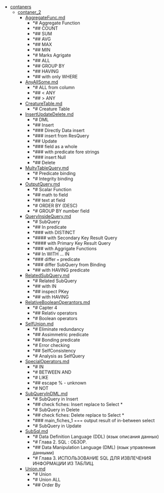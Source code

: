 - <a href = "E:\Node_projects\Node_Way\NBase\_Md\_Index\__Closer\_DB\_SQL\sql.ru_docs_sql\contaners\cat.contaners\dir.contaners.md">contaners</a>
    - <a href = "E:\Node_projects\Node_Way\NBase\_Md\_Index\__Closer\_DB\_SQL\sql.ru_docs_sql\contaners\contaner_2\cat.contaner_2\dir.contaner_2.md">contaner_2</a>
        - <a href = "E:\Node_projects\Node_Way\NBase\_Md\_Index\__Closer\_DB\_SQL\sql.ru_docs_sql\contaners\contaner_2\AggregateFunc.md">AggregateFunc.md</a>
            - *# Aggregate Function
            - *## COUNT 
            - *## SUM
            - *## AVG
            - *## MAX
            - *## MIN
            - *# Marks Agrigate
            - *## ALL 
            - *## GROUP BY
            - *## HAVING
            - *## with only WHERE
        - <a href = "E:\Node_projects\Node_Way\NBase\_Md\_Index\__Closer\_DB\_SQL\sql.ru_docs_sql\contaners\contaner_2\AnyAllSome.md">AnyAllSome.md</a>
            - *# ALL from column
            - *## < ANY 
            - *## > ANY
        - <a href = "E:\Node_projects\Node_Way\NBase\_Md\_Index\__Closer\_DB\_SQL\sql.ru_docs_sql\contaners\contaner_2\CreatureTable.md">CreatureTable.md</a>
            - *# Creature Table
        - <a href = "E:\Node_projects\Node_Way\NBase\_Md\_Index\__Closer\_DB\_SQL\sql.ru_docs_sql\contaners\contaner_2\InsertUpdateDelete.md">InsertUpdateDelete.md</a>
            - *# DML
            - *## Insert
            - *### Directly Data insert
            - *### insert from ResQuery
            - *## Update
            - *### field as a whole
            - *### with predicate fore strings
            - *### insert Null
            - *## Delete
        - <a href = "E:\Node_projects\Node_Way\NBase\_Md\_Index\__Closer\_DB\_SQL\sql.ru_docs_sql\contaners\contaner_2\MultyTableQuery.md">MultyTableQuery.md</a>
            - *# Predicate binding
            - *# Integrity binding
        - <a href = "E:\Node_projects\Node_Way\NBase\_Md\_Index\__Closer\_DB\_SQL\sql.ru_docs_sql\contaners\contaner_2\OutputQuery.md">OutputQuery.md</a>
            - *# Scalar Function
            - *## math to field
            - *## text at field
            - *# ORDER BY (DESC)
            - *# GROUP BY number field
        - <a href = "E:\Node_projects\Node_Way\NBase\_Md\_Index\__Closer\_DB\_SQL\sql.ru_docs_sql\contaners\contaner_2\QueryInsideQuery.md">QueryInsideQuery.md</a>
            - *# SubQuery
            - *## In predicate
            - *### with DISTINCT
            - *#### with Secondary Key Result Query
            - *#### with Primary Key Result Query
            - *### with Aggrigate Functions
            - *## In WITH ... IN 
            - *### differ `=` predicate
            - *### differ SubQuery from Binding
            - *## with HAVING predicate
        - <a href = "E:\Node_projects\Node_Way\NBase\_Md\_Index\__Closer\_DB\_SQL\sql.ru_docs_sql\contaners\contaner_2\RelatedSubQuery.md">RelatedSubQuery.md</a>
            - *# Related SubQuery 
            - *## with IN
            - *## inspect PKey
            - *## with HAVING
        - <a href = "E:\Node_projects\Node_Way\NBase\_Md\_Index\__Closer\_DB\_SQL\sql.ru_docs_sql\contaners\contaner_2\RelativeBooleanOperantors.md">RelativeBooleanOperantors.md</a>
            - *# Capter 4
            - *## Relativ operators
            - *# Boolean operators
        - <a href = "E:\Node_projects\Node_Way\NBase\_Md\_Index\__Closer\_DB\_SQL\sql.ru_docs_sql\contaners\contaner_2\SelfUnion.md">SelfUnion.md</a>
            - *# Eliminate redundancy
            - *## Assimmetric predicate
            - *## Bonding predicate
            - *# Error checking
            - *## SelfConsistency
            - *# Analysis as SelfQuery
        - <a href = "E:\Node_projects\Node_Way\NBase\_Md\_Index\__Closer\_DB\_SQL\sql.ru_docs_sql\contaners\contaner_2\SpecialOperators.md">SpecialOperators.md</a>
            - *# IN 
            - *# BETWEEN AND
            - *# LIKE
            - *##   escape % - unknown
            - *# NOT 
        - <a href = "E:\Node_projects\Node_Way\NBase\_Md\_Index\__Closer\_DB\_SQL\sql.ru_docs_sql\contaners\contaner_2\SubQueryInDML.md">SubQueryInDML.md</a>
            - *# SubQuery in Insert
            - *## check fiches: Insert replace to Select * 
            - *# SubQuery in Delete
            - *## check fiches: Delete replace to Select *
            - *### main_fiches_1 === output result of in-between select
            - *# SubQuery in Update
        - <a href = "E:\Node_projects\Node_Way\NBase\_Md\_Index\__Closer\_DB\_SQL\sql.ru_docs_sql\contaners\contaner_2\SubSql.md">SubSql.md</a>
            - *# Data Definition Language (DDL) (язык описания данных) 
            - *# Глава 2. SQL : ОБЗОР.
            - *## Data Manipulation Language (DML) (язык управления данными)
            - *# Глава 3. ИСПОЛЬЗОВАНИЕ SQL ДЛЯ ИЗВЛЕЧЕНИЯ ИНФОРМАЦИИ ИЗ ТАБЛИЦ.
        - <a href = "E:\Node_projects\Node_Way\NBase\_Md\_Index\__Closer\_DB\_SQL\sql.ru_docs_sql\contaners\contaner_2\Union.md">Union.md</a>
            - *# Union
            - *# Union ALL
            - *## Order By 
    
